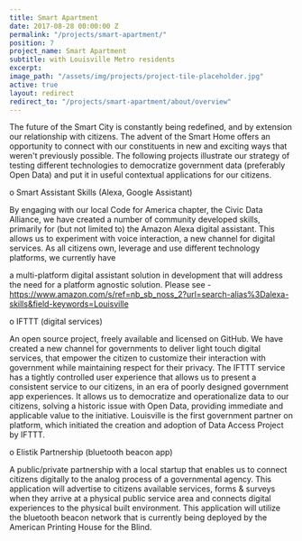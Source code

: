 ```yaml
---
title: Smart Apartment
date: 2017-08-28 00:00:00 Z
permalink: "/projects/smart-apartment/"
position: 7
project_name: Smart Apartment
subtitle: with Louisville Metro residents
excerpt: 
image_path: "/assets/img/projects/project-tile-placeholder.jpg"
active: true
layout: redirect
redirect_to: "/projects/smart-apartment/about/overview"
---
```


The future of the Smart City is constantly being redefined, and by extension our relationship with citizens. The advent of the Smart Home offers an opportunity to connect with our constituents in new and exciting ways that weren't previously possible. The following projects illustrate our strategy of testing different technologies to democratize government data (preferably Open Data) and put it in useful contextual applications for our citizens.

o Smart Assistant Skills (Alexa, Google Assistant)

By engaging with our local Code for America chapter, the Civic Data Alliance, we have created a number of community developed skills, primarily for (but not limited to) the Amazon Alexa digital assistant. This allows us to experiment with voice interaction, a new channel for digital services. As all citizens own, leverage and use different technology platforms, we currently have

a multi-platform digital assistant solution in development that will address the need for a platform agnostic solution. Please see - https://www.amazon.com/s/ref=nb_sb_noss_2?url=search-alias%3Dalexa-skills&field-keywords=Louisville

o IFTTT (digital services)

An open source project, freely available and licensed on GitHub. We have created a new channel for governments to deliver light touch digital services, that empower the citizen to customize their interaction with government while maintaining respect for their privacy. The IFTTT service has a tightly controlled user experience that allows us to present a consistent service to our citizens, in an era of poorly designed government app experiences. It allows us to democratize and operationalize data to our citizens, solving a historic issue with Open Data, providing immediate and applicable value to the initiative. Louisville is the first government partner on platform, which initiated the creation and adoption of Data Access Project by IFTTT.

o Elistik Partnership (bluetooth beacon app)

A public/private partnership with a local startup that enables us to connect citizens digitally to the analog process of a governmental agency. This application will advertise to citizens available services, forms & surveys when they arrive at a physical public service area and connects digital experiences to the physical built environment. This application will utilize the bluetooth beacon network that is currently being deployed by the American Printing House for the Blind.
